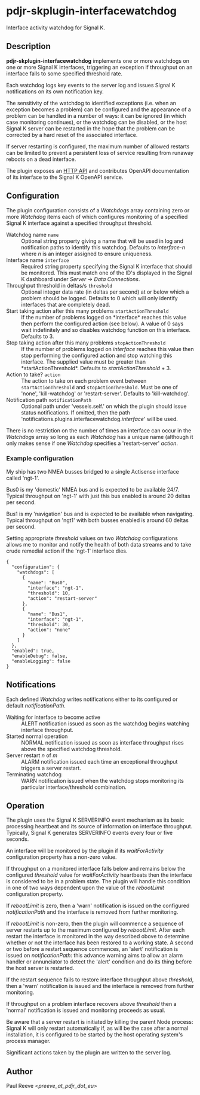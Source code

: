 # pdjr-skplugin-interfacewatchdog

Interface activity watchdog for Signal K.

## Description

**pdjr-skplugin-interfacewatchdog** implements one or more watchdogs
on one or more Signal K interfaces, triggering an exception if
throughput on an interface falls to some specified threshold
rate.

Each watchdog logs key events to the server log and issues Signal K
notifications on its own notification key.

The sensitivity of the watchdog to identified exceptions (i.e. when
an exception becomes a problem) can be configured and the appearance
of a problem can be handled in a number of ways: it can be ignored (in
which case monitoring continues), or the watchdog can be disabled,
or the host Signal K server can be restarted in the hope that the
problem can be corrected by a hard reset of the associated interface.

If server restarting is configured, the maximum number of allowed
restarts can be limited to prevent a persistent loss of service
resulting from runaway reboots on a dead interface.

The plugin exposes an
[HTTP API](https://pdjr-signalk.github.io/pdjr-skplugin-interfacewatchdog/)
and contributes OpenAPI documentation of its interface to the Signal
K OpenAPI service.

## Configuration

The plugin configuration consists of a *Watchdogs* array containing
zero or more *Watchdog* items each of which configures monitoring
of a specified Signal K interface against a specified throughput
threshold.

<dl>
  <dt>Watchdog name <code>name</code></dt>
  <dd>
    Optional string property giving a name that will be used in log and
    notification paths to identify this watchdog.
    Defaults to <em>interface</em>-<em>n</em> where <em>n</em> is an
    integer assigned to ensure uniqueness.
  </dd>
  <dt>Interface name <code>interface</code></dt>
  <dd>
    Required string property specifying the Signal K interface that
    should be monitored.
    This must match one of the ID's displayed in the Signal K dashboard
    under <em>Server -> Data Connections</em>.
  </dd>
  <dt>Throughput threshold in deltas/s <code>threshold</code></dt>
  <dd>
    Optional integer data rate (in deltas per second) at or below which
    a problem should be logged.
    Defaults to 0 which will only identify interfaces that are completely
    dead.
  <dd>
  <dt>Start taking action after this many problems <code>startActionThreshold</code></dt>
  <dd>
    If the number of problems logged on *interface* reaches this value
    then perform the configured action (see below).
    A value of 0 says wait indefinitely and so disables watchdog
    function on this interface.
    Defaults to 3.
  </dd>
  <dt>Stop taking action after this many problems <code>stopActionThreshold</code></dt>
  <dd>
    If the number of problems logged on <em>interface</em> reaches this value
    then stop performing the configured action and stop watching this
    interface.
    The supplied value must be greater than *startActionThreshold*.
    Defaults to <em>startActionThreshold</em> + 3.
  </dd>
  <dt>Action to take? <code>action</code></dt>
  <dd>
  The action to take on each problem event between
  <code>startActionThreshold</code> and <code>stopActionThreshold</code>.
  Must be one of 'none', 'kill-watchdog' or 'restart-server'.
  Defaults to 'kill-watchdog'.
  </dd>
  <dt>Notification path <code>notificationPath</code></dt>
  <dd>
    Optional path under 'vessels.self.' on which the plugin should issue
    status notifications.
    If omitted, then the path 'notifications.plugins.interfacewatchdog.<em>interface</em>'
    will be used.
  </dd>
</dl>

There is no restriction on the number of times an interface can
occur in the *Watchdogs* array so long as each *Watchdog* has a unique
name (although it only makes sense if one *Watchdog* specifies a
'restart-server' *action*.

### Example configuration

My ship has two NMEA busses bridged to a single Actisense interface
called 'ngt-1'.

Bus0 is my 'domestic' NMEA bus and is expected to be available 24/7.
Typical throughput on 'ngt-1' with just this bus enabled is around 20
deltas per second.

Bus1 is my 'navigation' bus and is expected to be available when
navigating.
Typical throughput on 'ngt1' with both busses enabled is around 60
deltas per second.

Setting appropriate *threshold* values on two *Watchdog* configurations
allows me to monitor and notify the health of both data streams and to
take crude remedial action if the 'ngt-1' interface dies.
```
{
  "configuration": {
    "watchdogs": [
      {
        "name": "Bus0",
        "interface": "ngt-1",
        "threshold": 10,
        "action": "restart-server"
      },
      {
        "name": "Bus1",
        "interface": "ngt-1",
        "threshold": 30,
        "action": "none"
      }
    ]
  },
  "enabled": true,
  "enableDebug": false,
  "enableLogging": false
}
```

## Notifications

Each defined *Watchdog* writes notifications either to its configured
or default *notificationPath*.

<dl>
  <dt>Waiting for interface to become active</dt>
  <dd>
    ALERT notification issued as soon as the watchdog begins watching
    interface throughput.
  </dd>
  <dt>Started normal operation</dt>
  <dd>
    NORMAL notification issued as soon as interface throughput rises
    above the specified watchdog threshold.
  </dd>
  <dt>Server restart <em>n</em> of <em>m</em></dt>
  <dd>
    ALARM notification issued each time an exceptional throughput
    triggers a server restart.
  </dd>
  <dt>Terminating watchdog</dt>
  <dd> 
    WARN notification issued when the watchdog stops monitoring
    its particular interface/threshold combination.
  </dd>
</dl>

## Operation

The plugin uses the Signal K SERVERINFO event mechanism as its basic
processing heartbeat and its source of information on interface
throughput.
Typically, Signal K generates SERVERINFO events every four or five
seconds.

An interface will be monitored by the plugin if its *waitForActivity*
configuration property has a non-zero value.

If throughput on a monitored interface falls below and remains below
the configured *threshold* value for *waitForActivity* heartbeats then
the interface is considered to be in a problem state.
The plugin will handle this condition in one of two ways dependent upon
the value of the *rebootLimit* configuration property.

If *rebootLimit* is zero, then a 'warn' notification is issued on the
configured *notificationPath* and the interface is removed from further
monitoring.

If *rebootLimit* is non-zero, then the plugin will commence a sequence
of server restarts up to the maximum configured by *rebootLimit*.
After each restart the interface is monitored in the way described
obove to determine whether or not the interface has been restored to a
working state.
A second or two before a restart sequence commences, an 'alert'
notification is issued on *notificationPath*: this advance warning
aims to allow an alarm handler or annunciator to detect the 'alert'
condition and do its thing before the host server is restarted.

If the restart sequence fails to restore interface throughput above
*threshold*, then a 'warn' notification is issued and the interface is
removed from further monitoring.

If throughput on a problem interface recovers above *threshold* then
a 'normal' notification is issued and monitoring proceeds as usual.
  
Be aware that a server restart is initiated by killing the parent Node
process: Signal K will only restart automatically if, as will be the
case after a normal installation, it is configured to be started by
the host operating system's process manager.

Significant actions taken by the plugin are written to the server log.

## Author

Paul Reeve <*preeve_at_pdjr_dot_eu*>
